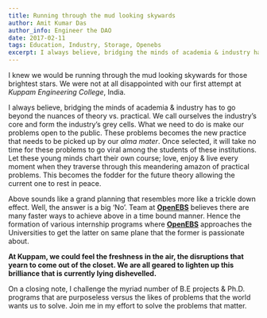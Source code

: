 ```yaml
---
title: Running through the mud looking skywards
author: Amit Kumar Das
author_info: Engineer the DAO
date: 2017-02-11
tags: Education, Industry, Storage, Openebs
excerpt: I always believe, bridging the minds of academia & industry has to go beyond the nuances of theory vs. practical.
---
```


I knew we would be running through the mud looking skywards for those brightest stars. We were not at all disappointed with our first attempt at *Kuppam Engineering College*, India.

I always believe, bridging the minds of academia & industry has to go beyond the nuances of theory vs. practical. We call ourselves the industry’s core and form the industry’s grey cells. What we need to do is make our problems open to the public. These problems becomes the new practice that needs to be picked up by our *alma mater*. Once selected, it will take no time for these problems to go viral among the students of these institutions. Let these young minds chart their own course; love, enjoy & live every moment when they traverse through this meandering amazon of practical problems. This becomes the fodder for the future theory allowing the current one to rest in peace.

Above sounds like a grand planning that resembles more like a trickle down effect. Well, the answer is a big ‘No’. Team at [**OpenEBS**](http://openebs.io/) believes there are many faster ways to achieve above in a time bound manner. Hence the formation of various internship programs where [**OpenEBS**](http://openebs.io/) approaches the Universities to get the latter on same plane that the former is passionate about.

**At Kuppam, we could feel the freshness in the air, the disruptions that yearn to come out of the closet. We are all geared to lighten up this brilliance that is currently lying dishevelled.**

On a closing note, I challenge the myriad number of B.E projects & Ph.D. programs that are purposeless versus the likes of problems that the world wants us to solve. Join me in my effort to solve the problems that matter.
